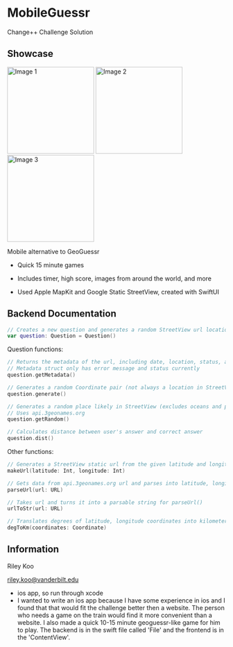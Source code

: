 # MobileGuessr
Change++ Challenge Solution

## Showcase
<img src="https://github.com/ChangePlusPlusVandy/change-coding-challenge-2024-RileyK19/blob/main/Change%2B%2BChallenge/Change%2B%2BChallenge/Examples/Image_1.png" alt="Image 1" width="200"/> <img src="https://github.com/ChangePlusPlusVandy/change-coding-challenge-2024-RileyK19/blob/main/Change%2B%2BChallenge/Change%2B%2BChallenge/Examples/Image_2.png" alt="Image 2" width="200"/> 
<img src="https://github.com/ChangePlusPlusVandy/change-coding-challenge-2024-RileyK19/blob/main/Change%2B%2BChallenge/Change%2B%2BChallenge/Examples/Image_3.png" alt="Image 3" width="200"/>

Mobile alternative to GeoGuessr 

- Quick 15 minute games

- Includes timer, high score, images from around the world, and more

- Used Apple MapKit and Google Static StreetView, created with SwiftUI

## Backend Documentation

```Swift
// Creates a new question and generates a random StreetView url location
var question: Question = Question()
```

Question functions:
```Swift
// Returns the metadata of the url, including date, location, status, and StreetView ID
// Metadata struct only has error message and status currently
question.getMetadata()

// Generates a random Coordinate pair (not always a location in StreetView)
question.generate()

// Generates a random place likely in StreetView (excludes oceans and places with little coverage)
// Uses api.3geonames.org
question.getRandom()

// Calculates distance between user's answer and correct answer
question.dist()
```

Other functions:
```Swift
// Generates a StreetView static url from the given latitude and longitude
makeUrl(latitude: Int, longitude: Int)

// Gets data from api.3geonames.org url and parses into latitude, longitude, and location name (City, Country)
parseUrl(url: URL)

// Takes url and turns it into a parsable string for parseUrl()
urlToStr(url: URL)

// Translates degrees of latitude, longitude coordinates into kilometers
degToKm(coordinates: Coordinate)
```


## Information

Riley Koo

riley.koo@vanderbilt.edu
- ios app, so run through xcode
- I wanted to write an ios app because I have some experience in ios and 
  I found that that would fit the challenge better then a website. The 
  person who needs a game on the train would find it more convenient
  than a website. I also made a quick 10-15 minute geoguessr-like
  game for him to play. The backend is in the swift file called 'File'
  and the frontend is in the 'ContentView'. 


